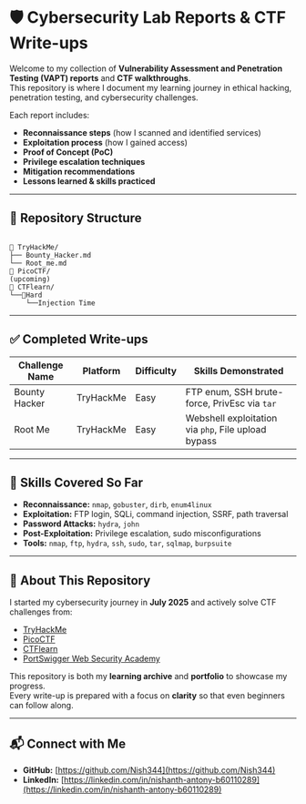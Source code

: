# 🛡️ Cybersecurity Lab Reports & CTF Write-ups  

Welcome to my collection of **Vulnerability Assessment and Penetration Testing (VAPT) reports** and **CTF walkthroughs**.  
This repository is where I document my learning journey in ethical hacking, penetration testing, and cybersecurity challenges.  

Each report includes:
- **Reconnaissance steps** (how I scanned and identified services)
- **Exploitation process** (how I gained access)
- **Proof of Concept (PoC)**
- **Privilege escalation techniques**
- **Mitigation recommendations**
- **Lessons learned & skills practiced**

---

## 📂 Repository Structure  

```

📁 TryHackMe/
├── Bounty_Hacker.md
└── Root_me.md  
📁 PicoCTF/
(upcoming)
📁 CTFlearn/
└──📁Hard
    └──Injection Time

```

---

## ✅ Completed Write-ups  

| Challenge Name      | Platform     | Difficulty | Skills Demonstrated |
|--------------------|-------------|-----------|---------------------|
| Bounty Hacker      | TryHackMe   | Easy      | FTP enum, SSH brute-force, PrivEsc via `tar` |
| Root Me            | TryHackMe   | Easy      | Webshell exploitation via `php`, File upload bypass |
---

## 🎯 Skills Covered So Far  

- **Reconnaissance:** `nmap`, `gobuster`, `dirb`, `enum4linux`
- **Exploitation:** FTP login, SQLi, command injection, SSRF, path traversal
- **Password Attacks:** `hydra`, `john`
- **Post-Exploitation:** Privilege escalation, sudo misconfigurations
- **Tools:** `nmap`, `ftp`, `hydra`, `ssh`, `sudo`, `tar`, `sqlmap`, `burpsuite`

---

## 📌 About This Repository  

I started my cybersecurity journey in **July 2025** and actively solve CTF challenges from:
- [TryHackMe](https://tryhackme.com)
- [PicoCTF](https://picoctf.org)
- [CTFlearn](https://ctflearn.com)
- [PortSwigger Web Security Academy](https://portswigger.net/web-security)

This repository is both my **learning archive** and **portfolio** to showcase my progress.  
Every write-up is prepared with a focus on **clarity** so that even beginners can follow along.

---

## 📬 Connect with Me  

- **GitHub:** [https://github.com/Nish344](https://github.com/Nish344)  
- **LinkedIn:** [https://linkedin.com/in/nishanth-antony-b60110289](https://linkedin.com/in/nishanth-antony-b60110289)  
